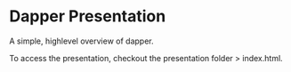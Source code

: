 # Dapper Presentation
A simple, highlevel overview of dapper. 

To access the presentation, checkout the presentation folder > index.html.
